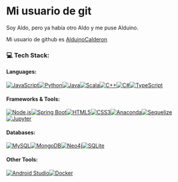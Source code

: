 # Mi usuario de git

Soy Aldo, pero ya había otro Aldo y me puse Alduino.



Mi usuario de github es [AlduinoCalderon](/https://github.com/AlduinoCalderon)

### 💻 Tech Stack:

#### Languages:
[![JavaScript](https://img.shields.io/badge/JavaScript-F7DF1E?style=flat&logo=javascript&logoColor=black)](https://developer.mozilla.org/en-US/docs/Web/JavaScript)[![Python](https://img.shields.io/badge/Python-3776AB?style=flat&logo=python&logoColor=white)](https://www.python.org/)[![Java](https://img.shields.io/badge/Java-007396?style=flat&logo=java&logoColor=white)](https://www.java.com/)[![Scala](https://img.shields.io/badge/Scala-DC322F?style=flat&logo=scala&logoColor=white)](https://www.scala-lang.org/)[![C++](https://img.shields.io/badge/C++-00599C?style=flat&logo=cplusplus&logoColor=white)](https://isocpp.org/)[![C#](https://img.shields.io/badge/C%23-239120?style=flat&logo=csharp&logoColor=white)](https://docs.microsoft.com/en-us/dotnet/csharp/)[![TypeScript](https://img.shields.io/badge/TypeScript-007ACC?style=flat&logo=typescript&logoColor=white)](https://www.typescriptlang.org/)  

#### Frameworks & Tools:
[![Node.js](https://img.shields.io/badge/Node.js-339933?style=flat&logo=nodedotjs&logoColor=white)](https://nodejs.org/)[![Spring Boot](https://img.shields.io/badge/Spring_Boot-6DB33F?style=flat&logo=spring&logoColor=white)](https://spring.io/projects/spring-boot)[![HTML5](https://img.shields.io/badge/HTML5-E34F26?style=flat&logo=html5&logoColor=white)](https://developer.mozilla.org/en-US/docs/Web/Guide/HTML/HTML5)[![CSS3](https://img.shields.io/badge/CSS3-1572B6?style=flat&logo=css3&logoColor=white)](https://developer.mozilla.org/en-US/docs/Web/CSS)[![Anaconda](https://img.shields.io/badge/Anaconda-44A833?style=flat&logo=anaconda&logoColor=white)](https://www.anaconda.com/)[![Sequelize](https://img.shields.io/badge/Sequelize-52B0E7?style=flat&logo=sequelize&logoColor=white)](https://sequelize.org/)[![Jupyter](https://img.shields.io/badge/Jupyter-FA0E0E?style=flat&logo=jupyter&logoColor=white)](https://jupyter.org/)  

#### Databases:
[![MySQL](https://img.shields.io/badge/MySQL-4479A1?style=flat&logo=mysql&logoColor=white)](https://www.mysql.com/)[![MongoDB](https://img.shields.io/badge/MongoDB-47A248?style=flat&logo=mongodb&logoColor=white)](https://www.mongodb.com/)[![Neo4j](https://img.shields.io/badge/Neo4j-008CC1?style=flat&logo=neo4j&logoColor=white)](https://neo4j.com/)[![SQLite](https://img.shields.io/badge/SQLite-003B57?style=flat&logo=sqlite&logoColor=white)](https://www.sqlite.org/)  

#### Other Tools:
[![Android Studio](https://img.shields.io/badge/Android_Studio-3DDC84?style=flat&logo=android&logoColor=white)](https://developer.android.com/studio)[![Docker](https://img.shields.io/badge/Docker-2496ED?style=flat&logo=docker&logoColor=white)](https://www.docker.com/)  